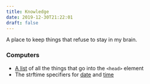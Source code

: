 ```yaml
---
title: Knowledge
date: 2019-12-30T21:22:01
draft: false
---
```


A place to keep things that refuse to stay in my brain.

### Computers
- [A list](https://github.com/joshbuchea/HEAD) of all the things that go into the `<head>` element
- The strftime specifiers for [date](https://www.gnu.org/software/coreutils/manual/html_node/Date-conversion-specifiers.html#Date-conversion-specifiers) and [time](https://www.gnu.org/software/coreutils/manual/html_node/Time-conversion-specifiers.html#Time-conversion-specifiers)

